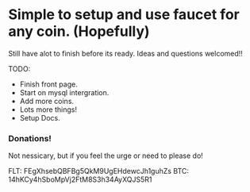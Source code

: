 # Simple to setup and use faucet for any coin.  (Hopefully)


Still have alot to finish before its ready.
Ideas and questions welcomed!!


TODO:

* Finish front page.
* Start on mysql intergration.
* Add more coins.
* Lots more things!
* Setup Docs.


### Donations!

Not nessicary, but if you feel the urge or need to please do!


FLT: FEgXhsebQBFBg5QkM9UgEHdewcJh1guhZs
BTC: 14hKCy4hSboMpVj2FtM8S3h34AyXQJS5R1
